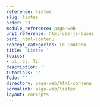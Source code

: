 ```yaml
---
reference: listes
slug: listes
order: 23
module_reference: page-web
unit_reference: html-css-js-bases
part: html-contenu
concept_categories: Le Contenu
title: 'Listes '
topics:
- ul, ol, li
description: ''
tutorials: ''
Todo: ''
directory: page-web/html-contenu
permalink: page-web/listes
layout: concepts
---
```

